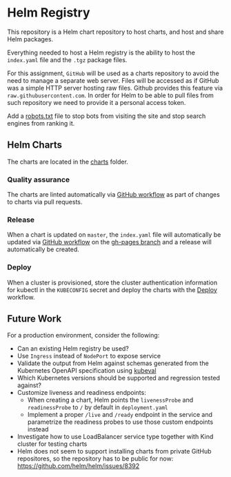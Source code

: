 # Helm Registry
This repository is a Helm chart repository to host charts,
and host and share Helm packages.

Everything needed to host a Helm registry is the ability to host the `index.yaml`
file and the `.tgz` package files.

For this assignment, `GitHub` will be used as a charts repository to
avoid the need to manage a separate web server. Files will be accessed
as if GitHub was a simple HTTP server hosting raw files. Github provides
this feature via `raw.githubusercontent.com`. In order for Helm to be able
to pull files from such repository we need to provide it a personal access token.

Add a [robots.txt](robots.txt) file to stop bots from visiting the site and
stop search engines from ranking it.

## Helm Charts
The charts are located in the [charts](charts) folder.

### Quality assurance
The charts are linted automatically via [GitHub workflow](.github/workflows/lint_test.yml)
as part of changes to charts via pull requests.

### Release
When a chart is updated on `master`, the `index.yaml` file
will automatically be updated via [GitHub workflow](.github/workflows/release.yml)
on the [gh-pages branch](https://github.com/karl-johan-grahn/helm-registry/blob/gh-pages/index.yaml)
and a release will automatically be created.

### Deploy
When a cluster is provisioned, store the cluster authentication information for
kubectl in the `KUBECONFIG` secret and deploy the charts with the
[Deploy](.github/workflows/deploy.yml) workflow.

## Future Work
For a production environment, consider the following:
* Can an existing Helm registry be used?
* Use `Ingress` instead of `NodePort` to expose service
* Validate the output from Helm against schemas generated from the
Kubernetes OpenAPI specification using [kubeval](https://github.com/instrumenta/kubeval)
* Which Kubernetes versions should be supported and regression tested against?
* Customize liveness and readiness endpoints:
    * When creating a chart, Helm points the `livenessProbe` and `readinessProbe`
    to `/` by default in `deployment.yaml`
    * Implement a proper `/live` and `/ready` endpoint in the service and
    parametrize the readiness probes to use those custom endpoints instead
* Investigate how to use LoadBalancer service type together with Kind cluster for testing charts
* Helm does not seem to support installing charts from private GitHub repositores,
so the repository has to be public for now:
https://github.com/helm/helm/issues/8392